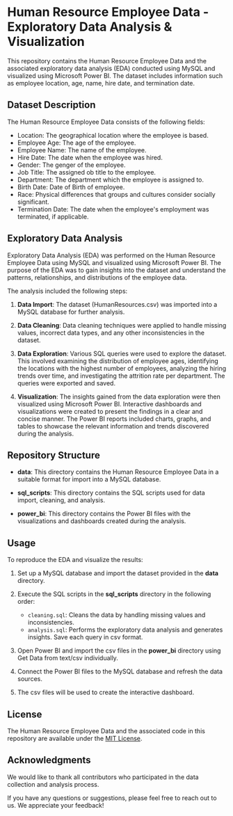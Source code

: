 # Human Resource Employee Data - Exploratory Data Analysis & Visualization

This repository contains the Human Resource Employee Data and the associated exploratory data analysis (EDA) conducted using MySQL and visualized using Microsoft Power BI. The dataset includes information such as employee location, age, name, hire date, and termination date.

## Dataset Description

The Human Resource Employee Data consists of the following fields:

- Location: The geographical location where the employee is based.
- Employee Age: The age of the employee.
- Employee Name: The name of the employee.
- Hire Date: The date when the employee was hired.
- Gender: The genger of the employee.
- Job Title: The assigned ob title to the employee.
- Department: The department which the employee is assigned to.
- Birth Date: Date of Birth of employee.
- Race: Physical differences that groups and cultures consider socially significant. 
- Termination Date: The date when the employee's employment was terminated, if applicable.

## Exploratory Data Analysis

Exploratory Data Analysis (EDA) was performed on the Human Resource Employee Data using MySQL and visualized using Microsoft Power BI. The purpose of the EDA was to gain insights into the dataset and understand the patterns, relationships, and distributions of the employee data.

The analysis included the following steps:

1. **Data Import**: The dataset (HumanResources.csv) was imported into a MySQL database for further analysis.

2. **Data Cleaning**: Data cleaning techniques were applied to handle missing values, incorrect data types, and any other inconsistencies in the dataset.

3. **Data Exploration**: Various SQL queries were used to explore the dataset. This involved examining the distribution of employee ages, identifying the locations with the highest number of employees, analyzing the hiring trends over time, and investigating the attrition rate per department. The queries were exported and saved.

4. **Visualization**: The insights gained from the data exploration were then visualized using Microsoft Power BI. Interactive dashboards and visualizations were created to present the findings in a clear and concise manner. The Power BI reports included charts, graphs, and tables to showcase the relevant information and trends discovered during the analysis.

## Repository Structure

- **data**: This directory contains the Human Resource Employee Data in a suitable format for import into a MySQL database.

- **sql_scripts**: This directory contains the SQL scripts used for data import, cleaning, and analysis.

- **power_bi**: This directory contains the Power BI files with the visualizations and dashboards created during the analysis.

## Usage

To reproduce the EDA and visualize the results:

1. Set up a MySQL database and import the dataset provided in the **data** directory.

2. Execute the SQL scripts in the **sql_scripts** directory in the following order:
   - `cleaning.sql`: Cleans the data by handling missing values and inconsistencies.
   - `analysis.sql`: Performs the exploratory data analysis and generates insights.
  Save each query in csv format.

3. Open Power BI and import the csv files in the **power_bi** directory using Get Data from text/csv individually.

4. Connect the Power BI files to the MySQL database and refresh the data sources.

5. The csv files will be used to create the interactive dashboard.

## License

The Human Resource Employee Data and the associated code in this repository are available under the [MIT License](LICENSE).

## Acknowledgments

We would like to thank all contributors who participated in the data collection and analysis process.

If you have any questions or suggestions, please feel free to reach out to us. We appreciate your feedback!
